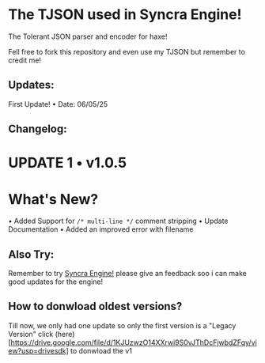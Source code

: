 # The TJSON used in Syncra Engine!

The Tolerant JSON parser and encoder for haxe!

Fell free to fork this repository and even use my TJSON but remember to credit me!

## Updates:
First Update! • Date: 06/05/25

## Changelog:
# UPDATE 1 • v1.0.5
# What's New?
• Added Support for ``/* multi-line */`` comment stripping
• Update Documentation
• Added an improved error with filename

## Also Try:
Remember to try [Syncra Engine!](https://github.com/YuriwadNOThere/Syncra-Engine) please give an feedback soo i can make good updates for the engine!

## How to donwload oldest versions?
Till now, we only had one update so only the first version is a "Legacy Version" click (here)[https://drive.google.com/file/d/1KJUzwzO14XXrwi9S0vJThDcFjwbdZFqy/view?usp=drivesdk] to donwload the v1
